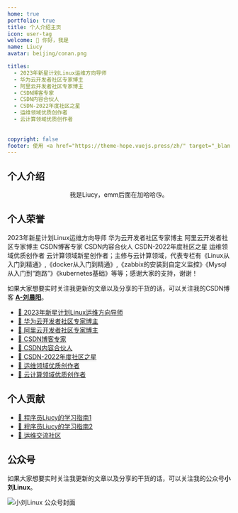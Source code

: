 ```yaml
---
home: true
portfolio: true
title: 个人介绍主页
icon: user-tag
welcome: 👋 你好，我是
name: Liucy
avatar: beijing/conan.png

titles:
  - 2023年新星计划Linux运维方向导师
  - 华为云开发者社区专家博主
  - 阿里云开发者社区专家博主
  - CSDN博客专家
  - CSDN内容合伙人
  - CSDN-2022年度社区之星
  - 运维领域优质创作者
  - 云计算领域优质创作者
   
 
copyright: false
footer: 使用 <a href="https://theme-hope.vuejs.press/zh/" target="_blank">VuePress Theme Hope</a> 主题 | MIT 协议, 版权所有 © 2023-present Liucy | <img src="https://lcy-blog.oss-cn-beijing.aliyuncs.com/blog/202312142253822.png" height="15" width="15"/> <a href="http://beian.miit.gov.cn/" target="_blank">京ICP备2023037493号-1</a>
---
```


## 个人介绍

<center>我是Liucy，emm后面在加哈哈😘。</center>

## 个人荣誉

2023年新星计划Linux运维方向导师 华为云开发者社区专家博主 阿里云开发者社区专家博主 CSDN博客专家 CSDN内容合伙人 CSDN-2022年度社区之星 运维领域优质创作者 云计算领域新星创作者；主修与云计算领域，代表专栏有《Linux从入门到精通》,《docker从入门到精通》,《zabbix的安装到自定义监控》《Mysql从入门到“跑路”》《kubernetes基础》等等；感谢大家的支持，谢谢！

如果大家想要实时关注我更新的文章以及分享的干货的话，可以关注我的CSDN博客 [**A-刘晨阳**](https://blog.csdn.net/liu_chen_yang?type=blog)。

* [🏅 2023年新星计划Linux运维方向导师](https://blog.csdn.net/liu_chen_yang?type=blog)
* [🏅 华为云开发者社区专家博主](https://bbs.huaweicloud.com/community/usersnew/id_1661843828089234)
* [🏅 阿里云开发者社区专家博主](https://developer.aliyun.com/profile/7yu26jk3lfqxg)
* [🏅 CSDN博客专家](https://blog.csdn.net/liu_chen_yang?type=blog)
* [🏅 CSDN内容合伙人](https://blog.csdn.net/liu_chen_yang?type=blog)
* [🏅 CSDN-2022年度社区之星](https://bbs.csdn.net/forums/lcy?spm=1001.2014.3001.6682)
* [🏅 运维领域优质创作者](https://blog.csdn.net/liu_chen_yang?type=blog)
* [🏅 云计算领域优质创作者](https://blog.csdn.net/liu_chen_yang?type=blog)

## 个人贡献
* [🏅 程序员Liucy的学习指南1](http://liuchenyang.top)
* [🏅 程序员Liucy的学习指南2](https://liuchenyang0703.github.io/ToLiucyLinux/)
* [🐋 运维交流社区](https://bbs.csdn.net/forums/lcy)

## 公众号


如果大家想要实时关注我更新的文章以及分享的干货的话，可以关注我的公众号**小刘Linux**。


![小刘Linux 公众号封面](https://lcy-blog.oss-cn-beijing.aliyuncs.com/blog/202312142008812.png)